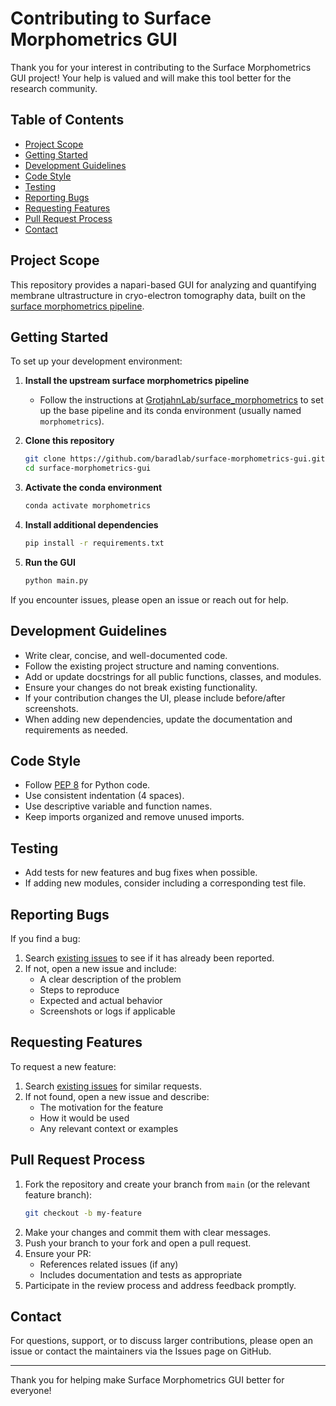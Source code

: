 # Contributing to Surface Morphometrics GUI

Thank you for your interest in contributing to the Surface Morphometrics GUI project! Your help is valued and will make this tool better for the research community.

## Table of Contents
- [Project Scope](#project-scope)
- [Getting Started](#getting-started)
- [Development Guidelines](#development-guidelines)
- [Code Style](#code-style)
- [Testing](#testing)
- [Reporting Bugs](#reporting-bugs)
- [Requesting Features](#requesting-features)
- [Pull Request Process](#pull-request-process)
- [Contact](#contact)

## Project Scope
This repository provides a napari-based GUI for analyzing and quantifying membrane ultrastructure in cryo-electron tomography data, built on the [surface morphometrics pipeline](https://github.com/GrotjahnLab/surface_morphometrics).

## Getting Started
To set up your development environment:

1. **Install the upstream surface morphometrics pipeline**
   - Follow the instructions at [GrotjahnLab/surface_morphometrics](https://github.com/GrotjahnLab/surface_morphometrics) to set up the base pipeline and its conda environment (usually named `morphometrics`).

2. **Clone this repository**
   ```bash
   git clone https://github.com/baradlab/surface-morphometrics-gui.git
   cd surface-morphometrics-gui
   ```

3. **Activate the conda environment**
   ```bash
   conda activate morphometrics
   ```

4. **Install additional dependencies**
   ```bash
   pip install -r requirements.txt
   ```

5. **Run the GUI**
   ```bash
   python main.py
   ```

If you encounter issues, please open an issue or reach out for help.

## Development Guidelines
- Write clear, concise, and well-documented code.
- Follow the existing project structure and naming conventions.
- Add or update docstrings for all public functions, classes, and modules.
- Ensure your changes do not break existing functionality.
- If your contribution changes the UI, please include before/after screenshots.
- When adding new dependencies, update the documentation and requirements as needed.

## Code Style
- Follow [PEP 8](https://www.python.org/dev/peps/pep-0008/) for Python code.
- Use consistent indentation (4 spaces).
- Use descriptive variable and function names.
- Keep imports organized and remove unused imports.

## Testing
- Add tests for new features and bug fixes when possible.
- If adding new modules, consider including a corresponding test file.

## Reporting Bugs
If you find a bug:
1. Search [existing issues](https://github.com/baradlab/surface-morphometrics-gui/issues) to see if it has already been reported.
2. If not, open a new issue and include:
   - A clear description of the problem
   - Steps to reproduce
   - Expected and actual behavior
   - Screenshots or logs if applicable

## Requesting Features
To request a new feature:
1. Search [existing issues](https://github.com/baradlab/surface-morphometrics-gui/issues) for similar requests.
2. If not found, open a new issue and describe:
   - The motivation for the feature
   - How it would be used
   - Any relevant context or examples

## Pull Request Process
1. Fork the repository and create your branch from `main` (or the relevant feature branch):
   ```bash
   git checkout -b my-feature
   ```
2. Make your changes and commit them with clear messages.
3. Push your branch to your fork and open a pull request.
4. Ensure your PR:
   - References related issues (if any)
   - Includes documentation and tests as appropriate
5. Participate in the review process and address feedback promptly.

## Contact
For questions, support, or to discuss larger contributions, please open an issue or contact the maintainers via the Issues page on GitHub.

---
Thank you for helping make Surface Morphometrics GUI better for everyone!

